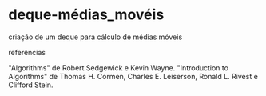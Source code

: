 # deque-médias_movéis
criação de um deque para cálculo de médias móveis 


referências

 "Algorithms" de Robert Sedgewick e Kevin Wayne.
 "Introduction to Algorithms" de Thomas H. Cormen, Charles E. Leiserson, Ronald L. Rivest e Clifford Stein.
 
 
 

